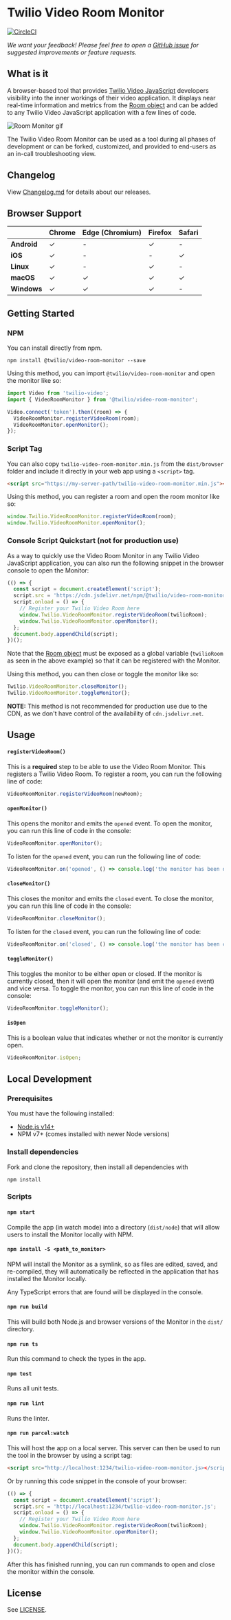 # Twilio Video Room Monitor

[![CircleCI](https://circleci.com/gh/twilio/twilio-video-room-monitor.js.svg?style=svg)](https://circleci.com/gh/twilio/twilio-video-room-monitor.js)

*We want your feedback! Please feel free to open a [GitHub issue](https://github.com/twilio/twilio-video-room-monitor.js/issues) for suggested improvements or feature requests.*

## What is it

A browser-based tool that provides [Twilio Video JavaScript](https://github.com/twilio/twilio-video.js) developers visibility into the inner workings of their video application. It displays near real-time information and metrics from the [Room object](https://media.twiliocdn.com/sdk/js/video/releases/2.14.0/docs/Room.html) and can be added to any Twilio Video JavaScript application with a few lines of code.

![Room Monitor gif](https://user-images.githubusercontent.com/40278237/127718088-8581c62d-13c1-4766-850d-14e4afd3ef08.gif)

The Twilio Video Room Monitor can be used as a tool during all phases of development or can be forked, customized, and provided to end-users as an in-call troubleshooting view. 

## Changelog
View [Changelog.md](Changelog.md) for details about our releases.

## Browser Support

|             | Chrome | Edge (Chromium) | Firefox | Safari |
| ------------|--------|-----------------|---------|--------|
| **Android** | ✓      | -               | ✓       | -      |
| **iOS**     | ✓      | -               | -       | ✓      |
| **Linux**   | ✓      | -               | ✓       | -      |
| **macOS**   | ✓      | ✓               | ✓       | ✓      |
| **Windows** | ✓      | ✓               | ✓       | -      |

## Getting Started

### NPM

You can install directly from npm.

```
npm install @twilio/video-room-monitor --save
```

Using this method, you can import `@twilio/video-room-monitor` and open the monitor like so:

```js
import Video from 'twilio-video';
import { VideoRoomMonitor } from '@twilio/video-room-monitor';

Video.connect('token').then((room) => {
  VideoRoomMonitor.registerVideoRoom(room);
  VideoRoomMonitor.openMonitor();
});
```

### Script Tag

You can also copy `twilio-video-room-monitor.min.js` from the `dist/browser` folder and include it directly in your web app using a `<script>` tag.

```html
<script src="https://my-server-path/twilio-video-room-monitor.min.js"></script>
```

Using this method, you can register a room and open the room monitor like so:

```js
window.Twilio.VideoRoomMonitor.registerVideoRoom(room);
window.Twilio.VideoRoomMonitor.openMonitor();
```

### Console Script Quickstart (not for production use)

As a way to quickly use the Video Room Monitor in any Twilio Video JavaScript application, you can also run the following snippet in the browser console to open the Monitor:

```js
(() => {
  const script = document.createElement('script');
  script.src = 'https://cdn.jsdelivr.net/npm/@twilio/video-room-monitor/dist/browser/twilio-video-room-monitor.min.js';
  script.onload = () => {
    // Register your Twilio Video Room here
    window.Twilio.VideoRoomMonitor.registerVideoRoom(twilioRoom);
    window.Twilio.VideoRoomMonitor.openMonitor();
  };
  document.body.appendChild(script);
})();
```
Note that the [Room object](https://media.twiliocdn.com/sdk/js/video/releases/2.14.0/docs/Room.html) must be exposed as a global variable (`twilioRoom` as seen in the above example) so that it can be registered with the Monitor.
 
Using this method, you can then close or toggle the monitor like so:

```js
Twilio.VideoRoomMonitor.closeMonitor();
Twilio.VideoRoomMonitor.toggleMonitor();
```
**NOTE:** This method is not recommended for production use due to the CDN, as we don't have control of the availability of `cdn.jsdelivr.net`. 

## Usage

#### `registerVideoRoom()`

This is a **required** step to be able to use the Video Room Monitor. This registers a Twilio Video Room. To register a room, you can run the following line of code:

```js
VideoRoomMonitor.registerVideoRoom(newRoom);
```

#### `openMonitor()`

This opens the monitor and emits the `opened` event. To open the monitor, you can run this line of code in the console:

```js
VideoRoomMonitor.openMonitor();
```

To listen for the `opened` event, you can run the following line of code:

```js
VideoRoomMonitor.on('opened', () => console.log('the monitor has been opened'));
```

#### `closeMonitor()`

This closes the monitor and emits the `closed` event. To close the monitor, you can run this line of code in the console:

```js
VideoRoomMonitor.closeMonitor();
```

To listen for the `closed` event, you can run the following line of code:

```js
VideoRoomMonitor.on('closed', () => console.log('the monitor has been closed'));
```

#### `toggleMonitor()`

This toggles the monitor to be either open or closed. If the monitor is currently closed, then it will open the monitor (and emit the `opened` event) and vice versa. To toggle the monitor, you can run this line of code in the console:

```js
VideoRoomMonitor.toggleMonitor();
```

#### `isOpen`

This is a boolean value that indicates whether or not the monitor is currently open.

```js
VideoRoomMonitor.isOpen;
```

## Local Development

### Prerequisites

You must have the following installed:

- [Node.js v14+](https://nodejs.org/en/download/)
- NPM v7+ (comes installed with newer Node versions)

### Install dependencies

Fork and clone the repository, then install all dependencies with

```
npm install
```

### Scripts

#### `npm start`

Compile the app (in watch mode) into a directory (`dist/node`) that will allow users to install the Monitor locally with NPM.

#### `npm install -S <path_to_monitor>`

NPM will install the Monitor as a symlink, so as files are edited, saved, and re-compiled, they will automatically be reflected in the application that has installed the Monitor locally.

Any TypeScript errors that are found will be displayed in the console.

#### `npm run build`

This will build both Node.js and browser versions of the Monitor in the `dist/` directory.

#### `npm run ts`

Run this command to check the types in the app.

#### `npm test`

Runs all unit tests.

#### `npm run lint`

Runs the linter.

#### `npm run parcel:watch`

This will host the app on a local server. This server can then be used to run the tool in the browser by using a script tag:

```html
<script src="http://localhost:1234/twilio-video-room-monitor.js></script>
```

Or by running this code snippet in the console of your browser:

```js
(() => {
  const script = document.createElement('script');
  script.src = 'http://localhost:1234/twilio-video-room-monitor.js';
  script.onload = () => {
    // Register your Twilio Video Room here
    window.Twilio.VideoRoomMonitor.registerVideoRoom(twilioRoom);
    window.Twilio.VideoRoomMonitor.openMonitor();
  };
  document.body.appendChild(script);
})();
```

After this has finished running, you can run commands to open and close the monitor within the console.


## License
See [LICENSE](LICENSE). 
